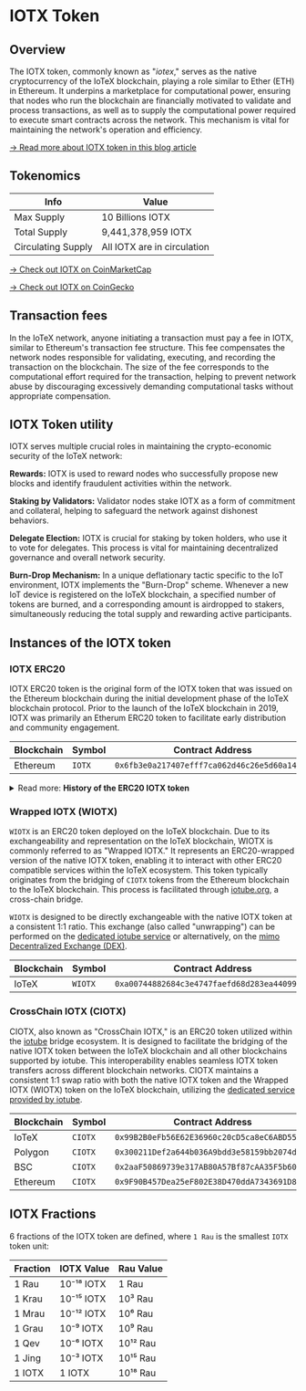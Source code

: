 # IOTX Token

## Overview <a href="#overview" id="overview"></a>

The IOTX token, commonly known as "_iotex_," serves as the native cryptocurrency of the IoTeX blockchain, playing a role similar to Ether (ETH) in Ethereum. It underpins a marketplace for computational power, ensuring that nodes who run the blockchain are financially motivated to validate and process transactions, as well as to supply the computational power required to execute smart contracts across the network. This mechanism is vital for maintaining the network's operation and efficiency.

[-> Read more about IOTX token in this blog article](https://iotex.io/blog/iot-investments-for-the-future/)

## Tokenomics <a href="#tokenomics" id="tokenomics"></a>

| Info               | Value                       |
| ------------------ | --------------------------- |
| Max Supply         | 10 Billions IOTX            |
| Total Supply       | 9,441,378,959 IOTX          |
| Circulating Supply | All IOTX are in circulation |

[-> Check out IOTX on CoinMarketCap](https://coinmarketcap.com/currencies/iotex/)

[-> Check out IOTX on CoinGecko](https://www.coingecko.com/en/coins/iotex)

## Transaction fees <a href="#transaction-fees" id="transaction-fees"></a>

In the IoTeX network, anyone initiating a transaction must pay a fee in IOTX, similar to Ethereum's transaction fee structure. This fee compensates the network nodes responsible for validating, executing, and recording the transaction on the blockchain. The size of the fee corresponds to the computational effort required for the transaction, helping to prevent network abuse by discouraging excessively demanding computational tasks without appropriate compensation.

## IOTX Token utility <a href="#iotx-token-utility" id="iotx-token-utility"></a>

IOTX serves multiple crucial roles in maintaining the crypto-economic security of the IoTeX network:

**Rewards:** IOTX is used to reward nodes who successfully propose new blocks and identify fraudulent activities within the network.

**Staking by Validators:** Validator nodes stake IOTX as a form of commitment and collateral, helping to safeguard the network against dishonest behaviors.

**Delegate Election:** IOTX is crucial for staking by token holders, who use it to vote for delegates. This process is vital for maintaining decentralized governance and overall network security.

**Burn-Drop Mechanism:** In a unique deflationary tactic specific to the IoT environment, IOTX implements the "Burn-Drop" scheme. Whenever a new IoT device is registered on the IoTeX blockchain, a specified number of tokens are burned, and a corresponding amount is airdropped to stakers, simultaneously reducing the total supply and rewarding active participants.

## Instances of the IOTX token <a href="#instances-of-the-iotx-token" id="instances-of-the-iotx-token"></a>

### IOTX ERC20 <a href="#iotx-erc20" id="iotx-erc20"></a>

IOTX ERC20 token is the original form of the IOTX token that was issued on the Ethereum blockchain during the initial development phase of the IoTeX blockchain protocol. Prior to the launch of the IoTeX blockchain in 2019, IOTX was primarily an Etherum ERC20 token to facilitate early distribution and community engagement.

<table><thead><tr><th width="161">Blockchain</th><th width="131">Symbol</th><th>Contract Address</th></tr></thead><tbody><tr><td>Ethereum</td><td><code>IOTX</code></td><td><code>0x6fb3e0a217407efff7ca062d46c26e5d60a14d69</code></td></tr></tbody></table>

<details>

<summary>Read more: <strong>History of the ERC20 IOTX token</strong></summary>

**Migration to Native IOTX**

With the official bootstrap of the IoTeX blockchain in 2019, the native IOTX token became available. Token holders of the ERC20 IOTX were encouraged to swap their tokens for the native IOTX to take full advantage of the newly launched blockchain’s features. The swap was facilitated through a service originally known as "_tube_," designed specifically for this transition.

**Swap Mechanism**

The swap from ERC20 IOTX to native IOTX was also supported by major centralized exchanges, including Binance and Gate.io, ensuring a broad and accessible platform for all token holders to migrate their assets seamlessly. While it was initially planned to phase out the "tube" service post-migration, considerations regarding user access and token utility led to the service remaining operational.

**Evolution into ioTube**

Over time, the tube service evolved into what is now known as the [**ioTube bridge**](https://iotube.org). This evolution expanded the functionality from a simple one-way IOTX swap service to two-was swap, and then to a more comprehensive bridge service between various blockchains supporting any token.

**Current Swap Process**

Today, holders of the ERC20 IOTX can still swap their tokens to native IOTX using the following multi-step process through [iotube](https://iotube.org):

1. **Swap on Ethereum**: Users first swap their ERC20 IOTX for CIOTX (CrossChain IOTX) on Ethereum using [Uniswap](https://uniswap.org). This step is necessary to convert the token into a format compatible with the iotube bridge.
2. **Bridge to IoTeX**: The CIOTX tokens are then sent through the iotube bridge to the IoTeX blockchain. Upon reaching IoTeX, CIOTX is converted into WIOTX (Wrapped IOTX), an ERC20-wrapped version of the native token on the IoTeX blockchain.
3. **Unwrap to Native IOTX**: Finally, users can unwrap their WIOTX to receive native IOTX tokens, completing the migration process using the [wrapping service provided by iotube](https://iotube.org/wrap).

</details>

### Wrapped IOTX (WIOTX)

`WIOTX` is an ERC20 token deployed on the IoTeX blockchain. Due to its exchangeability and representation on the IoTeX blockchain, WIOTX is commonly referred to as "Wrapped IOTX." It represents an ERC20-wrapped version of the native IOTX token, enabling it to interact with other ERC20 compatible services within the IoTeX ecosystem. This token typically originates from the bridging of `CIOTX` tokens from the Ethereum blockchain to the IoTeX blockchain. This process is facilitated through [iotube.org](https://iotube.org/), a cross-chain bridge.

`WIOTX` is designed to be directly exchangeable with the native IOTX token at a consistent 1:1 ratio. This exchange (also called "unwrapping") can be performed on the [dedicated iotube service](https://bridge.iotex.io/wrap) or alternatively, on the  [mimo Decentralized Exchange (DEX)](https://mimo.finance).&#x20;

<table><thead><tr><th width="174">Blockchain</th><th width="121">Symbol</th><th>Contract Address</th></tr></thead><tbody><tr><td>IoTeX</td><td><code>WIOTX</code></td><td><code>0xa00744882684c3e4747faefd68d283ea44099d03</code></td></tr></tbody></table>

### **CrossChain IOTX (CIOTX)**

CIOTX, also known as "CrossChain IOTX," is an ERC20 token utilized within the [iotube](http://iotube.org) bridge ecosystem. It is designed to facilitate the bridging of the native IOTX token between the IoTeX blockchain and all other blockchains supported by iotube. This interoperability enables seamless IOTX token transfers across different blockchain networks. CIOTX maintains a consistent 1:1 swap ratio with both the native IOTX token and the Wrapped IOTX (WIOTX) token on the IoTeX blockchain, utilizing the  [dedicated service provided by iotube](https://bridge.iotex.io/wrap).&#x20;

<table><thead><tr><th width="175">Blockchain</th><th width="120">Symbol</th><th>Contract Address</th></tr></thead><tbody><tr><td>IoTeX</td><td><code>CIOTX</code></td><td><code>0x99B2B0eFb56E62E36960c20cD5ca8eC6ABD5557A</code></td></tr><tr><td>Polygon</td><td><code>CIOTX</code></td><td><code>0x300211Def2a644b036A9bdd3e58159bb2074d388</code></td></tr><tr><td>BSC</td><td><code>CIOTX</code></td><td><code>0x2aaF50869739e317AB80A57Bf87cAA35F5b60598</code></td></tr><tr><td>Ethereum</td><td><code>CIOTX</code></td><td><code>0x9F90B457Dea25eF802E38D470ddA7343691D8FE1</code></td></tr></tbody></table>

## IOTX Fractions <a href="#iotx-fractions" id="iotx-fractions"></a>

6 fractions of the IOTX token are defined, where `1 Rau` is the smallest `IOTX` token unit:

| Fraction | IOTX Value | Rau Value |
| -------- | ---------- | --------- |
| 1 Rau    | 10⁻¹⁸ IOTX | 1 Rau     |
| 1 Krau   | 10⁻¹⁵ IOTX | 10³ Rau   |
| 1 Mrau   | 10⁻¹² IOTX | 10⁶ Rau   |
| 1 Grau   | 10⁻⁹ IOTX  | 10⁹ Rau   |
| 1 Qev    | 10⁻⁶ IOTX  | 10¹² Rau  |
| 1 Jing   | 10⁻³ IOTX  | 10¹⁵ Rau  |
| 1 IOTX   | 1 IOTX     | 10¹⁸ Rau  |
